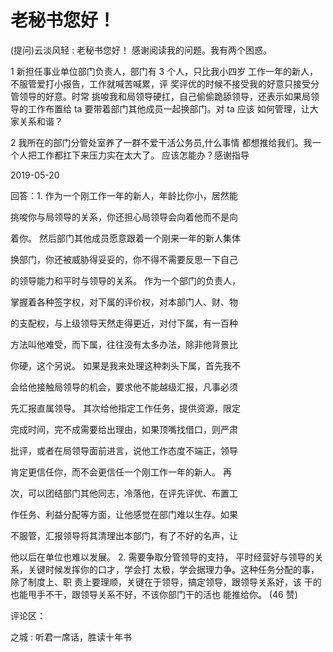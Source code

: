 # 老秘书您好！

(提问)云淡风轻 : 老秘书您好！ 感谢阅读我的问题。我有两个困惑。

1 新担任事业单位部门负责人，部门有 3 个人，只比我小四岁 工作一年的新人，不服管爱打小报告，工作就喊苦喊累，评 奖评优的时候不接受我的好意只接受分管领导的好意。时常 挑唆我和局领导硬扛，自己偷偷跪舔领导，还表示如果局领 导的工作布置给 ta 要带着部门其他成员一起换部门。对 ta 应该 如何管理，让大家关系和谐？

2 我所在的部门分管处室养了一群不爱干活公务员,什么事情 都想推给我们。我一个人把工作都扛下来压力实在太大了。 应该怎能办？感谢指导

2019-05-20

回答：1\. 作为一个刚工作一年的新人，年龄比你小，居然能

挑唆你与局领导的关系，你还担心局领导会向着他而不是向

着你。 然后部门其他成员愿意跟着一个刚来一年的新人集体

换部门，你还被威胁得妥妥的，你不得不需要反思一下自己

的领导能力和平时与领导的关系。 作为一个部门的负责人，

掌握着各种签字权，对下属的评价权，对本部门人、财、物

的支配权，与上级领导天然走得更近，对付下属，有一百种

方法叫他难受，而下属，往往没有太多办法，除非他背景比

你硬，这个另说。 如果是我来处理这种刺头下属，首先我不

会给他接触局领导的机会，要求他不能越级汇报，凡事必须

先汇报直属领导。 其次给他指定工作任务，提供资源，限定

完成时间，完不成需要给出理由，如果顶嘴找借口，则严肃

批评，或者在局领导面前进言，说他工作态度不端正，领导

肯定更信任你，而不会更信任一个刚工作一年的新人。 再

次，可以团结部门其他同志，冷落他，在评先评优、布置工

作任务、利益分配等方面，让他感觉在部门难以生存。如果

不服管，汇报领导将其清理出本部门，有了不好的名声，让

他以后在单位也难以发展。 2\. 需要争取分管领导的支持， 平时经营好与领导的关系，关键时候发挥你的口才，学会打 太极，学会据理力争。这种任务分配的事，除了制度上、职 责上要理顺，关键在于领导，搞定领导，跟领导关系好，该 干的也能甩手不干，跟领导关系不好，不该你部门干的活也 能推给你。 (46 赞)

评论区：

之城 : 听君一席话，胜读十年书